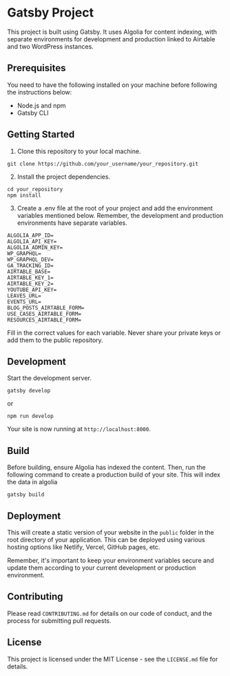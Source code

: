 # Gatsby Project 

This project is built using Gatsby. It uses Algolia for content indexing, with separate environments for development and production linked to Airtable and two WordPress instances.

## Prerequisites

You need to have the following installed on your machine before following the instructions below:
- Node.js and npm
- Gatsby CLI

## Getting Started

1. Clone this repository to your local machine.
```shell
git clone https://github.com/your_username/your_repository.git
```
2. Install the project dependencies.
```shell
cd your_repository
npm install
```
3. Create a .env file at the root of your project and add the environment variables mentioned below. Remember, the development and production environments have separate variables.

```shell
ALGOLIA_APP_ID=
ALGOLIA_API_KEY=
ALGOLIA_ADMIN_KEY=
WP_GRAPHQL=
WP_GRAPHQL_DEV=
GA_TRACKING_ID=
AIRTABLE_BASE=
AIRTABLE_KEY_1=
AIRTABLE_KEY_2=
YOUTUBE_API_KEY=
LEAVES_URL=
EVENTS_URL=
BLOG_POSTS_AIRTABLE_FORM=
USE_CASES_AIRTABLE_FORM=
RESOURCES_AIRTABLE_FORM=
```
Fill in the correct values for each variable. Never share your private keys or add them to the public repository.

## Development

Start the development server.
```shell
gatsby develop
```
or
```shell
npm run develop
```
Your site is now running at `http://localhost:8000`.

## Build

Before building, ensure Algolia has indexed the content. Then, run the following command to create a production build of your site. This will index the data in algolia

```shell
gatsby build
```
## Deployment

This will create a static version of your website in the `public` folder in the root directory of your application. This can be deployed using various hosting options like Netlify, Vercel, GitHub pages, etc.

Remember, it's important to keep your environment variables secure and update them according to your current development or production environment.

## Contributing

Please read `CONTRIBUTING.md` for details on our code of conduct, and the process for submitting pull requests.

## License

This project is licensed under the MIT License - see the `LICENSE.md` file for details.
